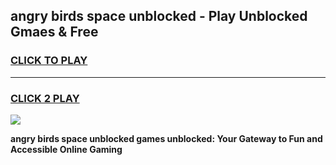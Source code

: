 
## angry birds space unblocked - Play Unblocked Gmaes & Free
<h3>
<a href="https://news.freeplayer.one?title=angry_birds_space_unblocked&ref=23F">CLICK TO PLAY</a></h3>
<hr>

<h3>
<a href="https://news.freeplayer.one?title=angry_birds_space_unblocked&ref=23F">CLICK 2 PLAY</a>
  
</h3>

<a href="https://news.freeplayer.one?title=angry_birds_space_unblocked&ref=23F/"><img src="https://clearcache.store/games.png"></a>


**angry birds space unblocked games unblocked: Your Gateway to Fun and Accessible Online Gaming**
